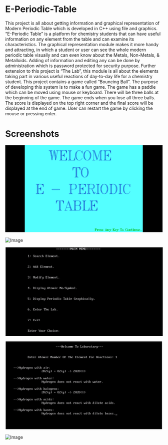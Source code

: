 # E-Periodic-Table
This project is all about getting information and graphical representation of Modern Periodic Table which is developed in C++ using file and graphics. “E-Periodic Table” is a platform for chemistry students that can have useful information on any element from the table and can examine its characteristics. The graphical representation module makes it more handy and attracting, in which a student or user can see the whole modern periodic table visually and can even know about the Metals, Non-Metals, &amp; Metalloids. Adding of information and editing any can be done by administration which is password protected for security purpose. Further extension to this project is “The Lab”, this module is all about the elements taking part in various useful reactions of day-to-day life for a chemistry student. This project contains a game called “Bouncing Ball”. The purpose of developing this system is to make a fun game. The game has a paddle which can be moved using mouse or keyboard. There will be three balls at the beginning of the game. The game ends when you lose all three balls. The score is displayed on the top right corner and the final score will be displayed at the end of game. User can restart the game by clicking the mouse or pressing enter.

# Screenshots

![Title_Page](img/0.png)

![Image](img/1(2).png)

![Image](img/1_1.png)

![Image](img/1_2.png)

![Image](img/3.png)
